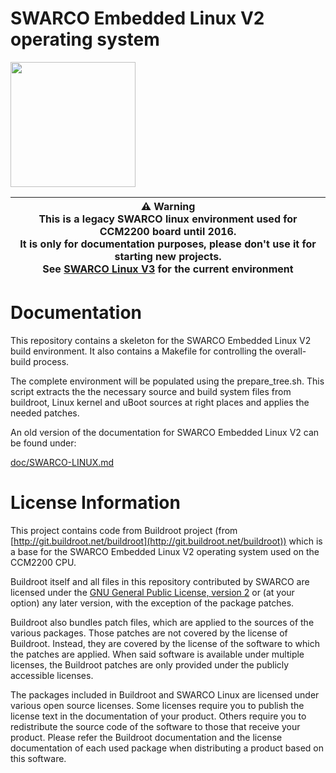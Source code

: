SWARCO Embedded Linux V2 operating system
=========================================

<img src="https://www.swarco.com/var/em_plain_site/storage/images/media/images/swarco-traffic-systems/interurban/primos/primos_compact_ohnetouch_grau/1166093-1-eng-US/Primos_Compact_ohneTouch_grau_315px.jpg" width="200" title="SWARCO CCM2200 CPU" alt="">


| :warning: Warning <br> This is a legacy SWARCO linux environment used for CCM2200 board until 2016. <br> It is only for documentation purposes, please don't use it for starting new projects.<br>See [SWARCO Linux V3](https://github.com/swarco/swarco-linux-v3) for the current environment |
|--------------------|


# Documentation

This repository contains a skeleton for the SWARCO Embedded Linux V2
build environment. It also contains a Makefile for controlling the overall-
build process.

The complete environment will be populated using the prepare_tree.sh.
This script extracts the the necessary source and build system files
from buildroot, Linux kernel and uBoot sources at right places and applies the
needed patches.

An old version of the documentation for SWARCO Embedded Linux V2 can be
found under:

[doc/SWARCO-LINUX.md](doc/SWARCO-LINUX.md)


# License Information 

This project contains code from Buildroot project (from
[http://git.buildroot.net/buildroot](http://git.buildroot.net/buildroot)) which is a base for the SWARCO
Embedded Linux V2 operating system used on the CCM2200 CPU.

Buildroot itself and all files in this repository contributed by
SWARCO are licensed under the
[GNU General Public License, version 2](http://www.gnu.org/licenses/old-licenses/gpl-2.0.html)
or (at your option) any later version, with the exception of the
package patches.

Buildroot also bundles patch files, which are applied to the sources
of the various packages. Those patches are not covered by the license
of Buildroot. Instead, they are covered by the license of the software
to which the patches are applied. When said software is available
under multiple licenses, the Buildroot patches are only provided under
the publicly accessible licenses.

The packages included in Buildroot and SWARCO Linux are licensed under
various open source licenses.  Some licenses require you to publish
the license text in the documentation of your product. Others require
you to redistribute the source code of the software to those that
receive your product. Please refer the Buildroot documentation and the
license documentation of each used package when distributing a product
based on this software.
